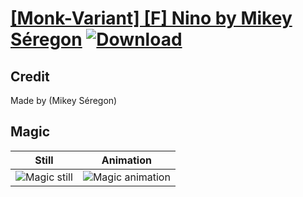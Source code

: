 # [\[Monk-Variant\] \[F\] Nino by Mikey Séregon](./) [![Download](https://img.shields.io/badge/Download--red?style=social&logo=github)](https://minhaskamal.github.io/DownGit/#/home?url=https://github.com/Klokinator/FE-Repo/tree/main/Battle%20Animations%2FMagi%20-%20Holy-Type%2F%5BMonk-Variant%5D%20%5BF%5D%20Nino%20by%20Mikey%20S%C3%A9regon%2F6.%20Magic)

## Credit

Made by (Mikey Séregon)

## Magic

| Still | Animation |
| :---: | :-------: |
| ![Magic still](./Magic_000.png) | ![Magic animation](./Magic.gif) |
